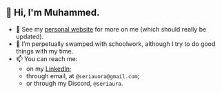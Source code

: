 ## 👋 Hi, I'm Muhammed.
- 🌱 See my [personal website](http://muhammedtariq.com/) for more on me (which should really be updated).
- 🔭 I’m perpetually swamped with schoolwork, although I try to do good things with my time.
- 📫 You can reach me:
  - on my [LinkedIn](https://www.linkedin.com/in/muhammed5371/);
  - through email, at `@seriauora@gmail.com`;
  - or through my Discord, `@seriaura`.

<!--
**Muhammed-Tariq/Muhammed-Tariq** is a ✨ _special_ ✨ repository because its `README.md` (this file) appears on your GitHub profile.

Here are some ideas to get you started:

- 🔭 I’m currently working on ...
- 🌱 I’m currently learning ...
- 👯 I’m looking to collaborate on ...
- 🤔 I’m looking for help with ...
- 💬 Ask me about ...
- 📫 How to reach me: ...
- 😄 Pronouns: ...
- ⚡ Fun fact: ...
-->
